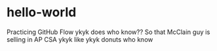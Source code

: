 # hello-world
Practicing GitHub Flow ykyk does who know??
So that McClain guy is selling in AP CSA ykyk like ykyk donuts who know
